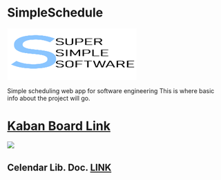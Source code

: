 # SimpleSchedule

<img src="logo.png" class="center" width="300" height="120">

Simple scheduling web app for software engineering
This is where basic info about the project will go.

# <a href="https://github.com/LankeyBoard/SimpleSchedule/projects/1">Kaban Board Link</a>
<img src="https://d3tvpxjako9ywy.cloudfront.net/blog/content/uploads/2019/07/Unlock-All-Your-Team-Kan-Do-With-a-Kanban-Template-2-1491x914.jpg?av=5f90c29a1379c318be242ac001362e9d"/>

## Celendar Lib. Doc. <a href="http://jquense.github.io/react-big-calendar/examples/index.html">LINK</a>
